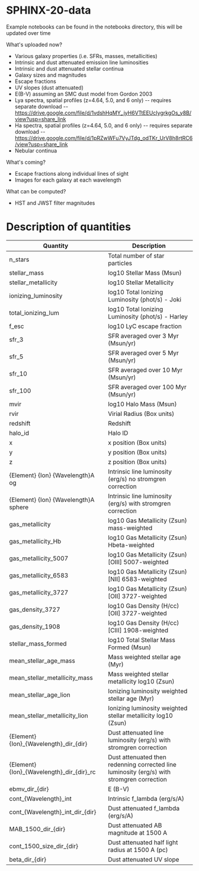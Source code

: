 # SPHINX-20-data

Example notebooks can be found in the notebooks directory, this will be updated over time

What's uploaded now?
- Various galaxy properties (i.e. SFRs, masses, metallicities)
- Intrinsic and dust attenuated emission line luminosities
- Intrinsic and dust attenuated stellar continua
- Galaxy sizes and magnitudes
- Escape fractions
- UV slopes (dust attenuated)
- E(B-V) assuming an SMC dust model from Gordon 2003
- Lya spectra, spatial profiles (z=4.64, 5.0, and 6 only) -- requires separate download -- https://drive.google.com/file/d/1vdshHqMY_jyH6VTtEEUcIygrkgOs_y8B/view?usp=share_link
- Ha spectra, spatial profiles (z=4.64, 5.0, and 6 only) -- requires separate download -- https://drive.google.com/file/d/1pRZwWFu7VyJTdg_odTKr_UrV8h8rtRC6/view?usp=share_link
- Nebular continua  

What's coming?
- Escape fractions along individual lines of sight 
- Images for each galaxy at each wavelength

What can be computed?
- HST and JWST filter magnitudes

# Description of quantities
| Quantity | Description |
| ----------- | ----------- |
| n\_stars | Total number of star particles |
| stellar\_mass | log10 Stellar Mass (Msun) |
| stellar\_metallicity | log10 Stellar Metallicity |
| ionizing\_luminosity | log10 Total Ionizing Luminosity (phot/s) - Joki |
| total\_ionizing\_lum | log10 Total Ionizing Luminosity (phot/s) - Harley |
| f\_esc | log10 LyC escape fraction |
| sfr\_3 | SFR averaged over 3 Myr (Msun/yr) |
| sfr\_5 | SFR averaged over 5 Myr (Msun/yr) |
| sfr\_10 | SFR averaged over 10 Myr (Msun/yr) |
| sfr\_100 | SFR averaged over 100 Myr (Msun/yr) |
| mvir | log10 Halo Mass (Msun) |
| rvir | Virial Radius (Box units) |
| redshift | Redshift | 
| halo\_id | Halo ID |
| x | x position (Box units) |
| y | y position (Box units) |
| z | z position (Box units) |
| {Element} {Ion} {Wavelength}A og | Intrinsic line luminosity (erg/s) no stromgren correction |
| {Element} {Ion} {Wavelength}A sphere | Intrinsic line luminosity (erg/s) with stromgren correction |
| gas\_metallicity | log10 Gas Metallicity (Zsun) mass-weighted |
| gas\_metallicity\_Hb | log10 Gas Metallicity (Zsun) Hbeta-weighted |
| gas\_metallicity\_5007 | log10 Gas Metallicity (Zsun) [OIII] 5007-weighted |
| gas\_metallicity\_6583 | log10 Gas Metallicity (Zsun) [NII] 6583-weighted |
| gas\_metallicity\_3727 | log10 Gas Metallicity (Zsun) [OII] 3727-weighted |
| gas\_density\_3727 | log10 Gas Density (H/cc) [OII] 3727-weighted |
| gas\_density\_1908 | log10 Gas Density (H/cc) [CIII] 1908-weighted |
| stellar\_mass\_formed | log10 Total Stellar Mass Formed (Msun) |
| mean\_stellar\_age\_mass | Mass weighted stellar age (Myr) |
| mean\_stellar\_metallicity\_mass | Mass weighted stellar metallicity log10 (Zsun) |
| mean\_stellar\_age\_lion | Ionizing luminosity weighted stellar age (Myr) |
| mean\_stellar\_metallicity\_lion | Ionizing luminosity weighted stellar metallicity log10 (Zsun) |
| {Element}{Ion}\_{Wavelength}\_dir\_{dir} | Dust attenuated line luminosity (erg/s) with stromgren correction |
| {Element}{Ion}\_{Wavelength}\_dir\_{dir}\_rc | Dust attenuated then redenning corrected line luminosity (erg/s) with stromgren correction |
| ebmv\_dir\_{dir} | E (B-V) |
| cont\_{Wavelength}_int | Intrinsic f_lambda (erg/s/A) |
| cont\_{Wavelength}\_int\_dir\_{dir} | Dust attenuated f_lambda (erg/s/A) |
| MAB_1500\_dir\_{dir} | Dust attenuated AB magnitude at 1500 A |
| cont\_1500\_size\_dir\_{dir} | Dust attenuated half light radius at 1500 A (pc) |
| beta\_dir\_{dir} | Dust attenuated UV slope |
